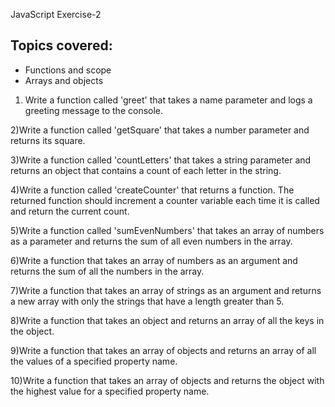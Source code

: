 JavaScript Exercise-2
## Topics covered:

- Functions and scope
- Arrays and objects

1) Write a function called 'greet' that takes a name parameter and logs a greeting message to the console.

2)Write a function called 'getSquare' that takes a number parameter and returns its square.

3)Write a function called 'countLetters' that takes a string parameter and returns an object that contains a count of each letter in the string.

4)Write a function called 'createCounter' that returns a function. The returned function should increment a counter variable each time it is called and return the current count.

5)Write a function called 'sumEvenNumbers' that takes an array of numbers as a parameter and returns the sum of all even numbers in the array.

6)Write a function that takes an array of numbers as an argument and returns the sum of all the numbers in the array.

7)Write a function that takes an array of strings as an argument and returns a new array with only the strings that have a length greater than 5.

8)Write a function that takes an object and returns an array of all the keys in the object.

9)Write a function that takes an array of objects and returns an array of all the values of a specified property name.

10)Write a function that takes an array of objects and returns the object with the highest value for a specified property name.